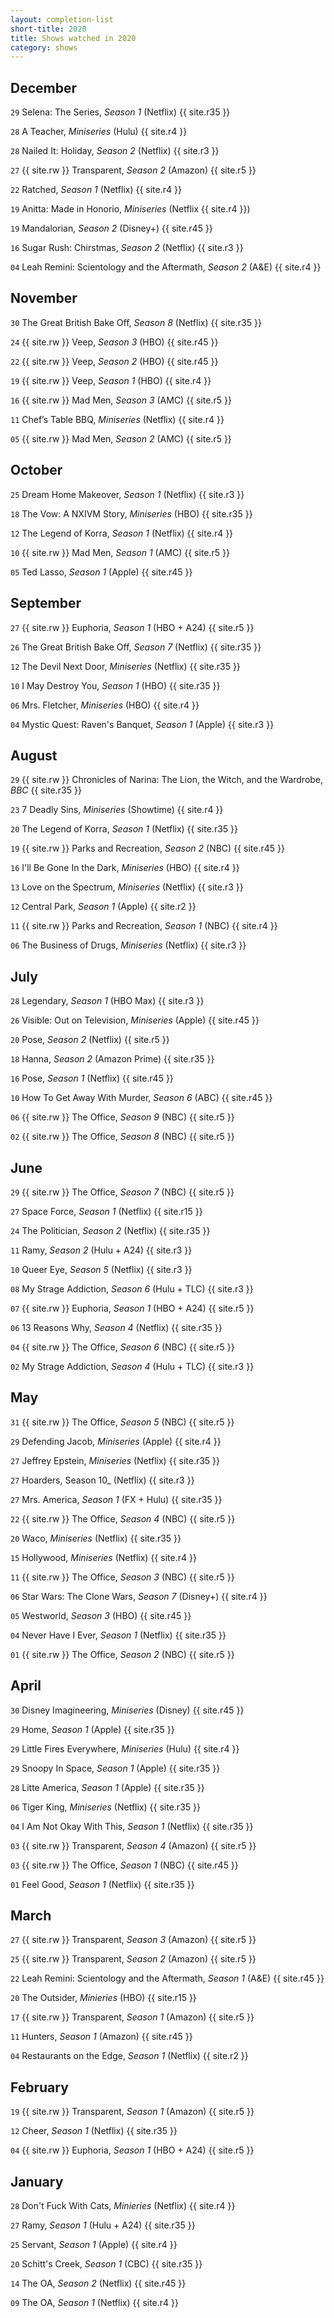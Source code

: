 ```yaml
---
layout: completion-list
short-title: 2020
title: Shows watched in 2020
category: shows
---
```

## December
`29` Selena: The Series, _Season 1_ (Netflix) {{ site.r35 }}

`28` A Teacher, _Miniseries_ (Hulu) {{ site.r4 }}

`28` Nailed It: Holiday, _Season 2_ (Netflix) {{ site.r3 }}

`27` {{ site.rw }} Transparent, _Season 2_ (Amazon) {{ site.r5 }}

`22` Ratched, _Season 1_ (Netflix) {{ site.r4 }}

`19` Anitta: Made in Honorio, _Miniseries_ (Netflix {{ site.r4 }})

`19` Mandalorian, _Season 2_ (Disney+) {{ site.r45 }}

`16` Sugar Rush: Chirstmas, _Season 2_ (Netflix) {{ site.r3 }}

`04` Leah Remini: Scientology and the Aftermath, _Season 2_ (A&E) {{ site.r4 }}

## November
`30` The Great British Bake Off, _Season 8_ (Netflix) {{ site.r35 }}

`24` {{ site.rw }} Veep, _Season 3_ (HBO) {{ site.r45 }}

`22` {{ site.rw }} Veep, _Season 2_ (HBO) {{ site.r45 }}

`19` {{ site.rw }} Veep, _Season 1_ (HBO) {{ site.r4 }}

`16` {{ site.rw }} Mad Men, _Season 3_ (AMC) {{ site.r5 }}

`11` Chef’s Table BBQ, _Miniseries_ (Netflix) {{ site.r4 }}

`05` {{ site.rw }} Mad Men, _Season 2_ (AMC) {{ site.r5 }}

## October
`25` Dream Home Makeover, _Season 1_ (Netflix) {{ site.r3 }}

`18` The Vow: A NXIVM Story, _Miniseries_ (HBO) {{ site.r35 }}

`12` The Legend of Korra, _Season 1_ (Netflix) {{ site.r4 }}

`10` {{ site.rw }} Mad Men, _Season 1_ (AMC) {{ site.r5 }}

`05` Ted Lasso, _Season 1_ (Apple) {{ site.r45 }}

## September
`27` {{ site.rw }} Euphoria, _Season 1_ (HBO + A24) {{ site.r5 }}

`26` The Great British Bake Off, _Season 7_ (Netflix) {{ site.r35 }}

`12` The Devil Next Door, _Miniseries_ (Netflix) {{ site.r35 }}

`10` I May Destroy You, _Season 1_ (HBO) {{ site.r35 }}

`06` Mrs. Fletcher, _Miniseries_ (HBO) {{ site.r4 }}

`04` Mystic Quest: Raven's Banquet, _Season 1_ (Apple) {{ site.r3 }}

## August
`29` {{ site.rw }} Chronicles of Narina: The Lion, the Witch, and the Wardrobe, _BBC_ {{ site.r35 }}

`23` 7 Deadly Sins, _Miniseries_ (Showtime) {{ site.r4 }}

`20` The Legend of Korra, _Season 1_ (Netflix) {{ site.r35 }}

`19` {{ site.rw }} Parks and Recreation, _Season 2_ (NBC) {{ site.r45 }}

`16` I'll Be Gone In the Dark, _Miniseries_ (HBO) {{ site.r4 }}

`13` Love on the Spectrum, _Miniseries_ (Netflix) {{ site.r3 }}

`12` Central Park, _Season 1_ (Apple) {{ site.r2 }}

`11` {{ site.rw }} Parks and Recreation, _Season 1_ (NBC) {{ site.r4 }}

`06` The Business of Drugs, _Miniseries_ (Netflix) {{ site.r3 }}

## July
`28` Legendary, _Season 1_ (HBO Max) {{ site.r3  }}

`26` Visible: Out on Television, _Miniseries_ (Apple) {{ site.r45 }}

`20` Pose, _Season 2_ (Netflix) {{ site.r5 }}

`18` Hanna, _Season 2_ (Amazon Prime) {{ site.r35 }}

`16` Pose, _Season 1_ (Netflix) {{ site.r45 }}

`10` How To Get Away With Murder, _Season 6_ (ABC) {{ site.r45 }}

`06` {{ site.rw }} The Office, _Season 9_ (NBC) {{ site.r5 }}

`02` {{ site.rw }} The Office, _Season 8_ (NBC) {{ site.r5 }}

## June
`29` {{ site.rw }} The Office, _Season 7_ (NBC) {{ site.r5 }}

`27` Space Force, _Season 1_ (Netflix) {{ site.r15 }}

`24` The Politician, _Season 2_ (Netflix) {{ site.r35 }}

`11` Ramy, _Season 2_ (Hulu + A24) {{ site.r3 }}

`10` Queer Eye, _Season 5_ (Netflix) {{ site.r3 }}

`08` My Strage Addiction, _Season 6_ (Hulu + TLC) {{ site.r3 }}

`07` {{ site.rw }} Euphoria, _Season 1_ (HBO + A24) {{ site.r5 }}

`06` 13 Reasons Why, _Season 4_ (Netflix) {{ site.r35 }}

`04` {{ site.rw }} The Office, _Season 6_ (NBC) {{ site.r5 }}

`02` My Strage Addiction, _Season 4_ (Hulu + TLC) {{ site.r3 }}

## May
`31` {{ site.rw }} The Office, _Season 5_ (NBC) {{ site.r5 }}

`29` Defending Jacob, _Miniseries_ (Apple) {{ site.r4 }}

`27` Jeffrey Epstein, _Miniseries_ (Netflix) {{ site.r35 }}

`27` Hoarders, Season 10_ (Netflix) {{ site.r3 }}

`27` Mrs. America, _Season 1_ (FX + Hulu) {{ site.r35 }}

`22` {{ site.rw }} The Office, _Season 4_ (NBC) {{ site.r5 }}

`20` Waco, _Miniseries_ (Netflix) {{ site.r35 }}

`15` Hollywood, _Miniseries_ (Netflix) {{ site.r4 }}

`11` {{ site.rw }} The Office, _Season 3_ (NBC) {{ site.r5 }}

`06` Star Wars: The Clone Wars, _Season 7_ (Disney+) {{ site.r4 }}

`05` Westworld, _Season 3_ (HBO) {{ site.r45 }}

`04` Never Have I Ever, _Season 1_ (Netflix) {{ site.r35 }}

`01` {{ site.rw }} The Office, _Season 2_ (NBC) {{ site.r5 }}

## April
`30` Disney Imagineering, _Miniseries_ (Disney) {{ site.r45 }} 

`29` Home, _Season 1_ (Apple) {{ site.r35 }}

`29` Little Fires Everywhere, _Miniseries_ (Hulu) {{ site.r4 }}

`29` Snoopy In Space, _Season 1_ (Apple) {{ site.r35 }}

`28` Litte America, _Season 1_ (Apple) {{ site.r35 }}

`06` Tiger King, _Miniseries_ (Netflix) {{ site.r35 }}

`04` I Am Not Okay With This, _Season 1_ (Netflix) {{ site.r35 }}

`03` {{ site.rw }} Transparent, _Season 4_ (Amazon) {{ site.r5 }}

`03` {{ site.rw }} The Office, _Season 1_ (NBC) {{ site.r45 }}

`01` Feel Good, _Season 1_ (Netflix) {{ site.r35 }}

## March
`27` {{ site.rw }} Transparent, _Season 3_ (Amazon) {{ site.r5 }}

`25` {{ site.rw }} Transparent, _Season 2_ (Amazon) {{ site.r5 }}

`22` Leah Remini: Scientology and the Aftermath, _Season 1_ (A&E) {{ site.r45 }}

`20` The Outsider, _Minieries_ (HBO) {{ site.r15 }}

`17` {{ site.rw }} Transparent, _Season 1_ (Amazon) {{ site.r5 }}

`11` Hunters, _Season 1_ (Amazon) {{ site.r45 }}

`04` Restaurants on the Edge, _Season 1_ (Netflix) {{ site.r2 }}

## February
`19` {{ site.rw }} Transparent, _Season 1_ (Amazon) {{ site.r5 }}

`12` Cheer, _Season 1_ (Netflix) {{ site.r35 }}

`04` {{ site.rw }} Euphoria, _Season 1_ (HBO + A24) {{ site.r5 }}

## January
`28` Don't Fuck With Cats, _Minieries_ (Netflix) {{ site.r4 }}

`27` Ramy, _Season 1_ (Hulu + A24) {{ site.r35 }}

`25` Servant, _Season 1_ (Apple) {{ site.r4 }}

`20` Schitt's Creek, _Season 1_ (CBC) {{ site.r35 }}

`14` The OA, _Season 2_ (Netflix) {{ site.r45 }}

`09` The OA, _Season 1_ (Netflix) {{ site.r4 }}